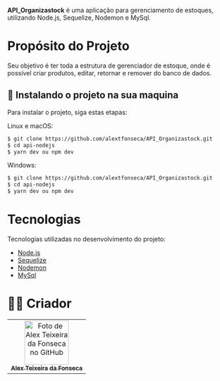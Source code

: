 **API_Organizastock** é uma aplicação para gerenciamento de estoques, utilizando Node.js, Sequelize, Nodemon e MySql.

# Propósito do Projeto

Seu objetivo é ter toda a estrutura de gerenciador de estoque, onde é possível criar produtos, editar, retornar e remover do banco de dados.

## 🚀 Instalando o projeto na sua maquina

Para instalar o projeto, siga estas etapas:

Linux e macOS:

```bash
$ git clone https://github.com/alextfonseca/API_Organizastock.git
$ cd api-nodejs
$ yarn dev ou npm dev
```

Windows:

```bash
$ git clone https://github.com/alextfonseca/API_Organizastock.git
$ cd api-nodejs
$ yarn dev ou npm dev
```

# Tecnologias

Tecnologias utilizadas no desenvolvimento do projeto:

- [Node.js](https://nodejs.org/en/)
- [Sequelize](https://sequelize.org/)
- [Nodemon](https://github.com/remy/nodemon)
- [MySql](https://www.mysql.com/)

# 🧑‍💻 Criador

<table>
  <tr>
    <td align="center">
      <a href="https://github.com/alextfonseca">
        <img src="https://github.com/alextfonseca.png" width="100px;" alt="Foto de Alex Teixeira da Fonseca no GitHub"/><br>
        <sub>
          <b>Alex Teixeira da Fonseca</b>
        </sub>
      </a>
    </td>
  </tr>
</table>
